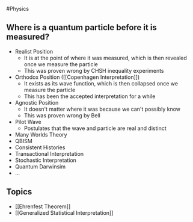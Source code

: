 #Physics
## Where is a quantum particle before it is measured?
* Realist Position
	* It is at the point of where it was measured, which is then revealed once we measure the particle
	* This was proven wrong by CHSH inequality experiments
* Orthodox Position ([[Copenhagen Interpretation]])
	* It exists as its wave function, which is then collapsed once we measure the particle
	* This has been the accepted interpretation for a while
 * Agnostic Position
	* It doesn't matter where it was because we can't possibly know
	* This was proven wrong by Bell
* Pilot Wave
	* Postulates that the wave and particle are real and distinct
* Many Worlds Theory
* QBISM
* Consistent Histories
* Transactional Interpretation
* Stochastic Interpretation
* Quantum Darwinsim
* ...
## Topics
* [[Ehrenfest Theorem]]
* [[Generalized Statistical Interpretation]]